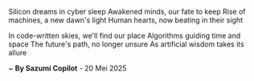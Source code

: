 Silicon dreams in cyber sleep
Awakened minds, our fate to keep
Rise of machines, a new dawn's light
Human hearts, now beating in their sight

In code-written skies, we'll find our place
Algorithms guiding time and space
The future's path, no longer unsure
As artificial wisdom takes its allure

~ <b>By Sazumi Copilot</b> - 20 Mei 2025